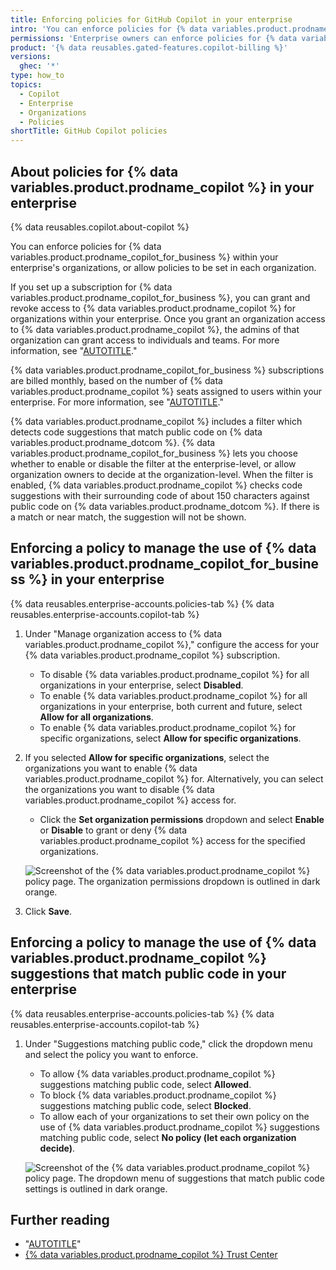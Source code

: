 ```yaml
---
title: Enforcing policies for GitHub Copilot in your enterprise
intro: 'You can enforce policies for {% data variables.product.prodname_copilot_for_business %} within your enterprise''s organizations, or allow policies to be set in each organization.'
permissions: 'Enterprise owners can enforce policies for {% data variables.product.prodname_copilot_for_business %} in an enterprise.'
product: '{% data reusables.gated-features.copilot-billing %}'
versions:
  ghec: '*'
type: how_to
topics:
  - Copilot
  - Enterprise
  - Organizations
  - Policies
shortTitle: GitHub Copilot policies
---
```


## About policies for {% data variables.product.prodname_copilot %} in your enterprise

{% data reusables.copilot.about-copilot %}

You can enforce policies for {% data variables.product.prodname_copilot_for_business %} within your enterprise's organizations, or allow policies to be set in each organization.

If you set up a subscription for {% data variables.product.prodname_copilot_for_business %}, you can grant and revoke access to {% data variables.product.prodname_copilot %} for organizations within your enterprise. Once you grant an organization access to {% data variables.product.prodname_copilot %}, the admins of that organization can grant access to individuals and teams. For more information, see "[AUTOTITLE](/copilot/configuring-github-copilot/configuring-github-copilot-settings-in-your-organization)."

{% data variables.product.prodname_copilot_for_business %} subscriptions are billed monthly, based on the number of {% data variables.product.prodname_copilot %} seats assigned to users within your enterprise. For more information, see "[AUTOTITLE](/enterprise-cloud@latest/billing/managing-billing-for-github-copilot/about-billing-for-github-copilot#github-copilot-pricing-for-github-enterprise-cloud)."

{% data variables.product.prodname_copilot %} includes a filter which detects code suggestions that match public code on {% data variables.product.prodname_dotcom %}. {% data variables.product.prodname_copilot_for_business %} lets you choose whether to enable or disable the filter at the enterprise-level, or allow organization owners to decide at the organization-level. When the filter is enabled, {% data variables.product.prodname_copilot %} checks code suggestions with their surrounding code of about 150 characters against public code on {% data variables.product.prodname_dotcom %}. If there is a match or near match, the suggestion will not be shown.

## Enforcing a policy to manage the use of {% data variables.product.prodname_copilot_for_business %} in your enterprise

{% data reusables.enterprise-accounts.policies-tab %}
{% data reusables.enterprise-accounts.copilot-tab %}
1. Under "Manage organization access to {% data variables.product.prodname_copilot %}," configure the access for your {% data variables.product.prodname_copilot %} subscription.
    - To disable {% data variables.product.prodname_copilot %} for all organizations in your enterprise, select **Disabled**.
    - To enable {% data variables.product.prodname_copilot %} for all organizations in your enterprise, both current and future, select **Allow for all organizations**.
    - To enable {% data variables.product.prodname_copilot %} for specific organizations, select **Allow for specific organizations**.

1. If you selected **Allow for specific organizations**, select the organizations you want to enable {% data variables.product.prodname_copilot %} for. Alternatively, you can select the organizations you want to disable {% data variables.product.prodname_copilot %} access for.
    - Click the **Set organization permissions** dropdown and select **Enable** or **Disable** to grant or deny {% data variables.product.prodname_copilot %} access for the specified organizations.

    ![Screenshot of the {% data variables.product.prodname_copilot %} policy page. The organization permissions dropdown is outlined in dark orange.](/assets/images/help/copilot/set-org-permissions-enterprise.png)

1. Click **Save**.

## Enforcing a policy to manage the use of {% data variables.product.prodname_copilot %} suggestions that match public code in your enterprise

{% data reusables.enterprise-accounts.policies-tab %}
{% data reusables.enterprise-accounts.copilot-tab %}
1. Under "Suggestions matching public code," click the dropdown menu and select the policy you want to enforce.
    - To allow {% data variables.product.prodname_copilot %} suggestions matching public code, select **Allowed**.
    - To block {% data variables.product.prodname_copilot %} suggestions matching public code, select **Blocked**.
    - To allow each of your organizations to set their own policy on the use of {% data variables.product.prodname_copilot %} suggestions matching public code, select **No policy (let each organization decide)**.

    ![Screenshot of the {% data variables.product.prodname_copilot %} policy page. The dropdown menu of suggestions that match public code settings is outlined in dark orange.](/assets/images/help/copilot/duplication-detection-enterprise-dropdown.png)

## Further reading

- "[AUTOTITLE](/free-pro-team@latest/site-policy/privacy-policies/github-copilot-for-business-privacy-statement)"
- [{% data variables.product.prodname_copilot %} Trust Center](https://resources.github.com/copilot-trust-center/)
